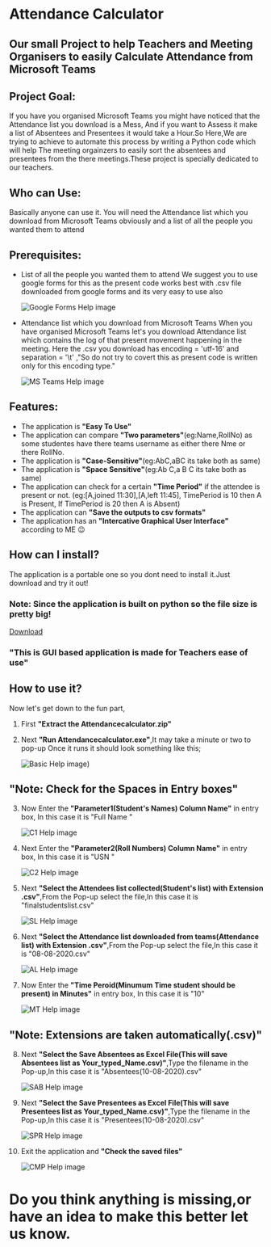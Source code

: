 # Attendance Calculator
## Our small Project to help Teachers and Meeting Organisers to easily Calculate Attendance from Microsoft Teams 

## Project Goal:
 If you have you organised Microsoft Teams you might have noticed that the Attendance list you download is a Mess, And if you want to Assess it make a list of Absentees and Presentees it would take a Hour.So Here,We are trying to achieve to automate this process by writing a Python code which will help The meeting orgainzers to easily sort the absentees and presentees from the there meetings.These project is specially dedicated to our teachers.


## Who can Use:
 Basically anyone can use it. You will need the Attendance list which you download from Microsoft Teams obviously and a list of all the people you wanted them to attend


## Prerequisites:
* List of all the people you wanted them to attend
  We suggest you to use google forms for this as the present code works best with .csv file downloaded from google forms and its very easy to use also
  
  ![Google Forms Help image](https://icwy841l6zopsr5u4960yoyz-wpengine.netdna-ssl.com/wp-content/uploads/2019/11/options-google-form-responses-tab.jpg)
  
* Attendance list which you download from Microsoft Teams
  When you have organised Microsoft Teams let's you download Attendance list which contains the log of that present movement happening in the meeting.
  Here the .csv you download has encoding = 'utf-16' and separation = '\t' ,"So do not try to covert this as present code is written only for this encoding type."
   
   ![MS Teams Help image](https://docs.microsoft.com/en-us/microsoftteams/media/meetings-attendance-download.jpg)
   
 ## Features:
 * The application is **"Easy To Use"**
 * The application can compare **"Two parameters"**(eg:Name,RollNo) as some studentes have there teams username as either there Nme or there RollNo.
 * The application is **"Case-Sensitive"**(eg:AbC,aBC its take both as same)
 * The application is **"Space Sensitive"**(eg:Ab C,a B C its take both as same)
 * The application can check for a certain **"Time Period"** if the attendee is present or not.
 (eg:[A,joined 11:30],[A,left 11:45], 
 TimePeriod is 10 then A is Present, 
 If TimePeriod is 20 then A is Absent)
 * The application can **"Save the outputs to csv formats"**
 * The application has an **"Intercative Graphical User Interface"** according to ME :wink:
 
## How can I install?
   The application is a portable one so you dont need to install it.Just download and try it out!
   
### Note: Since the application is built on python so the file size is pretty big!

[Download](https://github.com/Prajwalmegalamani/Attendance-calculator/releases/tag/v1.0)

### **"This is GUI based application is made for Teachers ease of use"** 
   
## How to use it?
   Now let's get down to the fun part,
   1. First **"Extract the Attendancecalculator.zip"**
   2. Next **"Run Attendancecalculator.exe"**,It may take a minute or two to pop-up
      Once it runs it should look something like this;
      
      ![Basic Help image](https://user-images.githubusercontent.com/46928323/91612104-4f20b380-e99a-11ea-9f83-61e8499ecfc1.png))
      
   ## **"Note: Check for the Spaces in Entry boxes"**
   
   3. Now Enter the **"Parameter1(Student's Names) Column Name"** in entry box, In this case it is "Full Name "
      
      ![C1 Help image](https://user-images.githubusercontent.com/46928323/91612509-3369dd00-e99b-11ea-96fb-43807f79c712.png)
      
   4. Next Enter the **"Parameter2(Roll Numbers) Column Name"** in entry box, In this case it is "USN "
   
      ![C2 Help image](https://user-images.githubusercontent.com/46928323/91612751-b4c16f80-e99b-11ea-8a9c-cf3d858a5fae.png)
      
   5. Next **"Select the Attendees list collected(Student's list) with Extension .csv"**,From the Pop-up select the file,In this case it is "finalstudentslist.csv"
   
      ![SL Help image](https://user-images.githubusercontent.com/46928323/91613094-79737080-e99c-11ea-9d3c-c5f41e322b86.png)
      
   6. Next **"Select the Attendance list downloaded from teams(Attendance list) with Extension .csv"**,From the Pop-up select the file,In this case it is "08-08-2020.csv"
   
      ![AL Help image](https://user-images.githubusercontent.com/46928323/91613291-da02ad80-e99c-11ea-8c71-c912ba2f0b14.png)
      
   7. Now Enter the **"Time Peroid(Minumum Time student should be present) in Minutes"** in entry box, In this case it is "10"
     
      ![MT Help image](https://user-images.githubusercontent.com/46928323/91613340-f43c8b80-e99c-11ea-87ca-a2cefc8d787c.png)
      
   ## **"Note: Extensions are taken automatically(.csv)"**
   
   8. Next **"Select the Save Absentees as Excel File(This will save Absentees list as Your_typed_Name.csv)"**,Type the filename in the Pop-up,In this case it is "Absentees(10-08-2020).csv"
   
      ![SAB Help image](https://user-images.githubusercontent.com/46928323/91614182-afb1ef80-e99e-11ea-91ff-321c1362b42d.png)
   
   9. Next **"Select the Save Presentees as Excel File(This will save Presentees list as Your_typed_Name.csv)"**,Type the filename in the Pop-up,In this case it is "Presentees(10-08-2020).csv"
   
      ![SPR Help image](https://user-images.githubusercontent.com/46928323/91614268-d7a15300-e99e-11ea-93c5-39d7f8f006b5.png)
      
   10. Exit the application and **"Check the saved files"**
    
       ![CMP Help image](https://user-images.githubusercontent.com/46928323/91615215-b6416680-e9a0-11ea-9ff1-027821cb2654.png)
       
   
   # Do you think anything is missing,or have an idea to make this better let us know.
   
   
   
   
  
   


